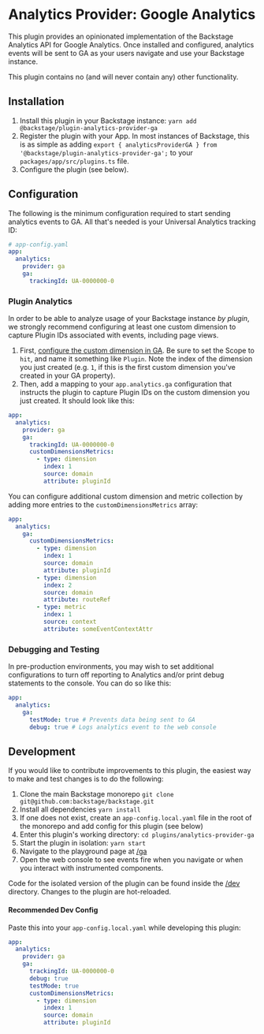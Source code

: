 # Analytics Provider: Google Analytics

This plugin provides an opinionated implementation of the Backstage Analytics
API for Google Analytics. Once installed and configured, analytics events will
be sent to GA as your users navigate and use your Backstage instance.

This plugin contains no (and will never contain any) other functionality.

## Installation

1. Install this plugin in your Backstage instance: `yarn add @backstage/plugin-analytics-provider-ga`
2. Register the plugin with your App. In most instances of Backstage, this is
   as simple as adding `export { analyticsProviderGA } from '@backstage/plugin-analytics-provider-ga';`
   to your `packages/app/src/plugins.ts` file.
3. Configure the plugin (see below).

## Configuration

The following is the minimum configuration required to start sending analytics
events to GA. All that's needed is your Universal Analytics tracking ID:

```yaml
# app-config.yaml
app:
  analytics:
    provider: ga
    ga:
      trackingId: UA-0000000-0
```

### Plugin Analytics

In order to be able to analyze usage of your Backstage instance _by plugin_, we
strongly recommend configuring at least one custom dimension to capture Plugin
IDs associated with events, including page views.

1. First, [configure the custom dimension in GA][configure-custom-dimension].
   Be sure to set the Scope to `hit`, and name it something like `Plugin`. Note
   the index of the dimension you just created (e.g. `1`, if this is the first
   custom dimension you've created in your GA property).
2. Then, add a mapping to your `app.analytics.ga` configuration that instructs
   the plugin to capture Plugin IDs on the custom dimension you just created.
   It should look like this:

```yaml
app:
  analytics:
    provider: ga
    ga:
      trackingId: UA-0000000-0
      customDimensionsMetrics:
        - type: dimension
          index: 1
          source: domain
          attribute: pluginId
```

You can configure additional custom dimension and metric collection by adding
more entries to the `customDimensionsMetrics` array:

```yaml
app:
  analytics:
    ga:
      customDimensionsMetrics:
        - type: dimension
          index: 1
          source: domain
          attribute: pluginId
        - type: dimension
          index: 2
          source: domain
          attribute: routeRef
        - type: metric
          index: 1
          source: context
          attribute: someEventContextAttr
```

### Debugging and Testing

In pre-production environments, you may wish to set additional configurations
to turn off reporting to Analytics and/or print debug statements to the
console. You can do so like this:

```yaml
app:
  analytics:
    ga:
      testMode: true # Prevents data being sent to GA
      debug: true # Logs analytics event to the web console
```

## Development

If you would like to contribute improvements to this plugin, the easiest way to
make and test changes is to do the following:

1. Clone the main Backstage monorepo `git clone git@github.com:backstage/backstage.git`
2. Install all dependencies `yarn install`
3. If one does not exist, create an `app-config.local.yaml` file in the root of
   the monorepo and add config for this plugin (see below)
4. Enter this plugin's working directory: `cd plugins/analytics-provider-ga`
5. Start the plugin in isolation: `yarn start`
6. Navigate to the playground page at [/ga](http://localhost:3000/ga)
7. Open the web console to see events fire when you navigate or when you
   interact with instrumented components.

Code for the isolated version of the plugin can be found inside the [/dev](./dev)
directory. Changes to the plugin are hot-reloaded.

#### Recommended Dev Config

Paste this into your `app-config.local.yaml` while developing this plugin:

```yaml
app:
  analytics:
    provider: ga
    ga:
      trackingId: UA-0000000-0
      debug: true
      testMode: true
      customDimensionsMetrics:
        - type: dimension
          index: 1
          source: domain
          attribute: pluginId
```

[configure-custom-dimension]: https://support.google.com/analytics/answer/2709828?hl=en#configuration
